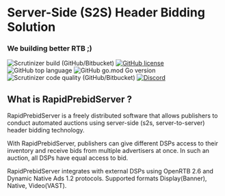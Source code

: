 # Server-Side (S2S) Header Bidding Solution
### We building better RTB ;)
![Scrutinizer build (GitHub/Bitbucket)](https://img.shields.io/scrutinizer/build/g/RapidCodeLab/rapid-prebid-server/main?style=flat-square)
[![GitHub license](https://img.shields.io/github/license/RapidCodeLab/rapid-prebid-server?style=flat-square)](https://github.com/RapidCodeLab/rapid-prebid-server/blob/main/LICENSE)
![GitHub top language](https://img.shields.io/github/languages/top/RapidCodeLab/rapid-prebid-server?style=flat-square)
![GitHub go.mod Go version](https://img.shields.io/github/go-mod/go-version/RapidCodeLab/rapid-prebid-server?style=flat-square)
![Scrutinizer code quality (GitHub/Bitbucket)](https://img.shields.io/scrutinizer/quality/g/RapidCodeLab/rapid-prebid-server/main?style=flat-square)
[![Discord](https://img.shields.io/discord/1173283185354887228?logo=discord&logoColor=white&label=discord&style=flat-square)](https://discord.gg/nKdsZZGV)

## What is RapidPrebidServer ?
RapidPrebidServer is a freely distributed software that allows publishers to conduct automated auctions using server-side (s2s, server-to-server) header bidding technology. 

With RapidPrebidServer, publishers can give different DSPs access to their inventory and receive bids from multiple advertisers at once. In such an auction, all DSPs have equal access to bid. 

RapidPrebidServer integrates with external DSPs using OpenRTB 2.6 and Dynamic Native Ads 1.2 protocols. Supported formats Display(Banner), Native, Video(VAST).
